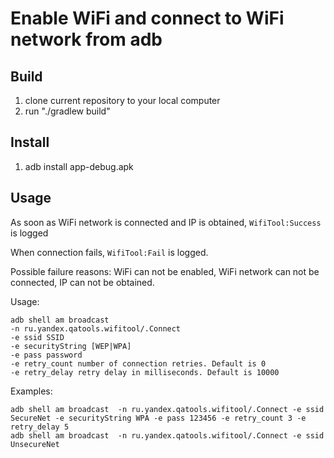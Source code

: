 # Enable WiFi and connect to WiFi network from adb

## Build
1. clone current repository to your local computer
2. run "./gradlew build"

## Install
1. adb install app-debug.apk

## Usage
As soon as WiFi network is connected and IP is obtained, `WifiTool:Success` is logged

When connection fails, `WifiTool:Fail` is logged.

Possible failure reasons: WiFi can not be enabled, WiFi network can not be connected, IP can not be obtained.

Usage:

    adb shell am broadcast
    -n ru.yandex.qatools.wifitool/.Connect
    -e ssid SSID
    -e securityString [WEP|WPA]
    -e pass password
    -e retry_count number of connection retries. Default is 0
    -e retry_delay retry delay in milliseconds. Default is 10000
Examples:

    adb shell am broadcast  -n ru.yandex.qatools.wifitool/.Connect -e ssid SecureNet -e securityString WPA -e pass 123456 -e retry_count 3 -e retry_delay 5
    adb shell am broadcast  -n ru.yandex.qatools.wifitool/.Connect -e ssid UnsecureNet
